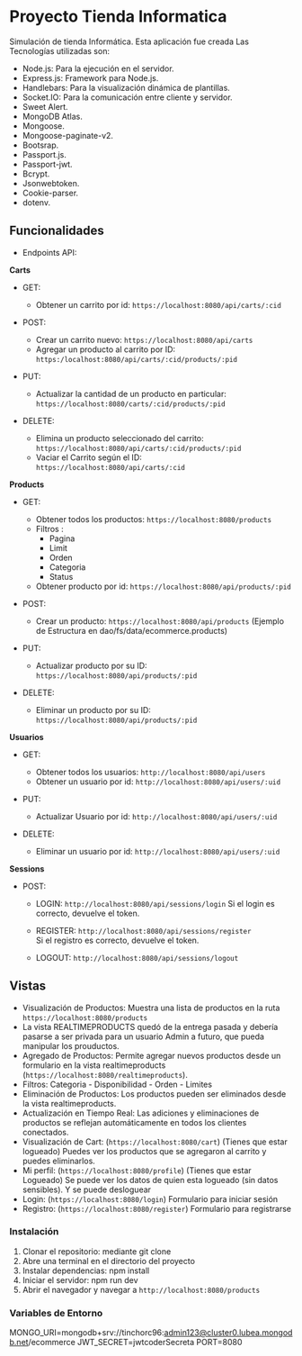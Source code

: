 # Proyecto Tienda Informatica
Simulación de tienda Informática.
Esta aplicación fue creada 
Las Tecnologías utilizadas son:
- Node.js: Para la ejecución en el servidor.
- Express.js: Framework para Node.js.
- Handlebars: Para la visualización dinámica de plantillas.
- Socket.IO: Para la comunicación entre cliente y servidor.
- Sweet Alert.
- MongoDB Atlas.
- Mongoose.
- Mongoose-paginate-v2.
- Bootsrap.
- Passport.js.
- Passport-jwt.
- Bcrypt.
- Jsonwebtoken.
- Cookie-parser.
- dotenv.


## Funcionalidades
- Endpoints API:

**Carts**
 - GET: 
    * Obtener un carrito por id: `https://localhost:8080/api/carts/:cid`

 - POST: 
    * Crear un carrito nuevo: `https://localhost:8080/api/carts` 
    * Agregar un producto al carrito por ID: `https:/localhost:8080/api/carts/:cid/products/:pid`

 - PUT: 
    * Actualizar la cantidad de un producto en particular: `https://localhost:8080/carts/:cid/products/:pid`

 - DELETE: 
    * Elimina un producto seleccionado del carrito: `https://localhost:8080/api/carts/:cid/products/:pid`
    * Vaciar el Carrito según el ID: `https://localhost:8080/api/carts/:cid`

**Products**
 - GET:
    * Obtener todos los productos: `https://localhost:8080/products`
    * Filtros : 
        - Pagina
        - Limit 
        - Orden
        - Categoria
        - Status
    * Obtener producto por id: `https://localhost:8080/api/products/:pid`

- POST:
    * Crear un producto: `https://localhost:8080/api/products`   (Ejemplo de Estructura en dao/fs/data/ecommerce.products)     

- PUT:
    * Actualizar producto por su ID: `https://localhost:8080/api/products/:pid`

- DELETE: 
    * Eliminar un producto por su ID: `https://localhost:8080/api/products/:pid`  

**Usuarios**
- GET:
    * Obtener todos los usuarios: `http://localhost:8080/api/users`
    * Obtener un usuario por id: `http://localhost:8080/api/users/:uid`

- PUT:
    * Actualizar Usuario por id: `http://localhost:8080/api/users/:uid`

- DELETE:
    * Eliminar un usuario por id: `http://localhost:8080/api/users/:uid`

**Sessions**

- POST:
    * LOGIN:
        `http://localhost:8080/api/sessions/login`
        Si el login es correcto, devuelve el token.

    * REGISTER:
        `http://localhost:8080/api/sessions/register`   
        Si el registro es correcto, devuelve el token. 

    * LOGOUT:
        `http://localhost:8080/api/sessions/logout`    


## Vistas

- Visualización de Productos: Muestra una lista de productos en la ruta `https://localhost:8080/products`
- La vista REALTIMEPRODUCTS quedó de la entrega pasada y debería pasarse a ser privada para un usuario Admin a futuro, que pueda manipular los prouductos.
- Agregado de Productos: Permite agregar nuevos productos desde un formulario en la vista realtimeproducts (`https://localhost:8080/realtimeproducts`).
- Filtros: Categoria - Disponibilidad - Orden - Limites
- Eliminación de Productos: Los productos pueden ser eliminados desde la vista realtimeproducts.
- Actualización en Tiempo Real: Las adiciones y eliminaciones de productos se reflejan automáticamente en todos los clientes conectados.
- Visualización de Cart: (`https://localhost:8080/cart`) (Tienes que estar logueado) Puedes ver los productos que se agregaron al carrito y puedes eliminarlos.
- Mi perfil: (`https://localhost:8080/profile`) (Tienes que estar Logueado) Se puede ver los datos de quien esta logueado (sin datos sensibles). Y se puede desloguear
- Login: (`https://localhost:8080/login`) Formulario para iniciar sesión
- Registro: (`https://localhost:8080/register`) Formulario para registrarse

### Instalación
1. Clonar el repositorio: mediante git clone 
2. Abre una terminal en el directorio del proyecto
3. Instalar dependencias: npm install
4. Iniciar el servidor: npm run dev
5. Abrir el navegador y navegar a `http://localhost:8080/products`

### Variables de Entorno
MONGO_URI=mongodb+srv://tinchorc96:admin123@cluster0.lubea.mongodb.net/ecommerce
JWT_SECRET=jwtcoderSecreta
PORT=8080
